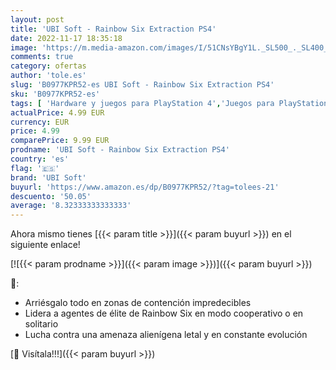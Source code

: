 ```yaml
---
layout: post
title: 'UBI Soft - Rainbow Six Extraction PS4'
date: 2022-11-17 18:35:18
image: 'https://m.media-amazon.com/images/I/51CNsYBgY1L._SL500_._SL400_.jpg'
comments: true
category: ofertas
author: 'tole.es'
slug: 'B0977KPR52-es UBI Soft - Rainbow Six Extraction PS4'
sku: 'B0977KPR52-es'
tags: [ 'Hardware y juegos para PlayStation 4','Juegos para PlayStation 4','Videojuegos','ps4','ubi soft','🇪🇸', ]
actualPrice: 4.99 EUR
currency: EUR
price: 4.99
comparePrice: 9.99 EUR
prodname: 'UBI Soft - Rainbow Six Extraction PS4'
country: 'es'
flag: '🇪🇸'
brand: 'UBI Soft'
buyurl: 'https://www.amazon.es/dp/B0977KPR52/?tag=tolees-21'
descuento: '50.05'
average: '8.32333333333333'
---
```


Ahora mismo tienes [{{< param title >}}]({{< param buyurl >}}) en el siguiente enlace!

[![{{< param prodname >}}]({{< param image >}})]({{< param buyurl >}})

🔎:

- Arriésgalo todo en zonas de contención impredecibles
- Lidera a agentes de élite de Rainbow Six en modo cooperativo o en solitario
- Lucha contra una amenaza alienígena letal y en constante evolución

[🛒 Visítala!!!]({{< param buyurl >}})
